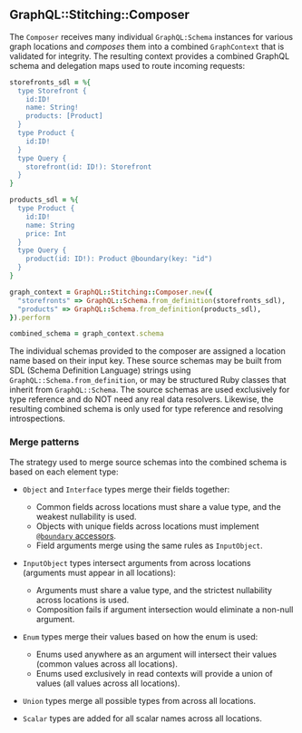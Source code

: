 ## GraphQL::Stitching::Composer

The `Composer` receives many individual `GraphQL:Schema` instances for various graph locations and _composes_ them into a combined `GraphContext` that is validated for integrity. The resulting context provides a combined GraphQL schema and delegation maps used to route incoming requests:

```ruby
storefronts_sdl = %{
  type Storefront { 
    id:ID!
    name: String!
    products: [Product]
  }
  type Product { 
    id:ID!
  }
  type Query {
    storefront(id: ID!): Storefront
  }
}

products_sdl = %{
  type Product { 
    id:ID!
    name: String
    price: Int
  }
  type Query {
    product(id: ID!): Product @boundary(key: "id")
  }
}

graph_context = GraphQL::Stitching::Composer.new({
  "storefronts" => GraphQL::Schema.from_definition(storefronts_sdl),
  "products" => GraphQL::Schema.from_definition(products_sdl),
}).perform

combined_schema = graph_context.schema
```

The individual schemas provided to the composer are assigned a location name based on their input key. These source schemas may be built from SDL (Schema Definition Language) strings using `GraphQL::Schema.from_definition`, or may be structured Ruby classes that inherit from `GraphQL::Schema`. The source schemas are used exclusively for type reference and do NOT need any real data resolvers. Likewise, the resulting combined schema is only used for type reference and resolving introspections.

### Merge patterns

The strategy used to merge source schemas into the combined schema is based on each element type:

- `Object` and `Interface` types merge their fields together:
  - Common fields across locations must share a value type, and the weakest nullability is used.
  - Objects with unique fields across locations must implement [`@boundary` accessors](#).
  - Field arguments merge using the same rules as `InputObject`.

- `InputObject` types intersect arguments from across locations (arguments must appear in all locations):
  - Arguments must share a value type, and the strictest nullability across locations is used.
  - Composition fails if argument intersection would eliminate a non-null argument.

- `Enum` types merge their values based on how the enum is used:
  - Enums used anywhere as an argument will intersect their values (common values across all locations).
  - Enums used exclusively in read contexts will provide a union of values (all values across all locations).

- `Union` types merge all possible types from across all locations.

- `Scalar` types are added for all scalar names across all locations.
